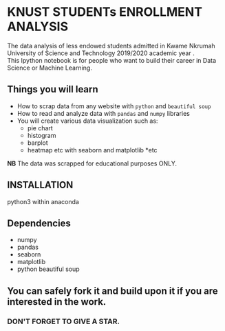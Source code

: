 # KNUST STUDENTs ENROLLMENT ANALYSIS
The data analysis of less endowed students admitted in Kwame Nkrumah University of Science and Technology 2019/2020 academic year .  
This Ipython notebook is for people who want to build their career in Data Science or Machine Learning.
## Things you will learn
 * How to scrap data from any website with `python` and `beautiful soup`
 * How to read and analyze data with `pandas` and `numpy` libraries
 * You will create various data visualization such as:
   * pie chart
   * histogram
   * barplot
   * heatmap etc with seaborn and matplotlib
 *etc 
 
**NB** The data was scrapped for educational purposes ONLY.  

## INSTALLATION
python3 within anaconda

## Dependencies
* numpy
* pandas
* seaborn
* matplotlib
* python beautiful soup

## You can safely fork it and build upon it if you are interested in the work.  
### DON'T FORGET TO GIVE A STAR.
